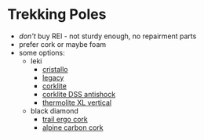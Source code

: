 # Trekking Poles

- *don't* buy REI - not sturdy enough, no repairment parts
- prefer cork or maybe foam
- some options:
  - leki
    - [cristallo](https://www.rei.com/product/113205/leki-cristallo-trekking-poles-pair)
    - [legacy](https://www.rei.com/product/881624/leki-legacy-trekking-poles-pair)
    - [corklite](https://www.rei.com/product/881622/leki-corklite-trekking-poles-pair)
    - [corklite DSS antishock](https://www.rei.com/product/113207/leki-corklite-dss-antishock-trekking-poles-pair)
    - [thermolite XL vertical](https://www.rei.com/product/113209/leki-thermolite-xl-vertical-trekking-poles-pair)
  - black diamond
    - [trail ergo cork](https://www.rei.com/product/863073/black-diamond-trail-ergo-cork-trekking-poles-pair)
    - [alpine carbon cork](https://www.rei.com/product/895902/black-diamond-alpine-carbon-cork-trekking-poles-pair)
